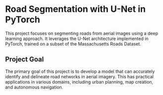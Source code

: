 # Road Segmentation with U-Net in PyTorch

This project focuses on segmenting roads from aerial images using a deep learning approach. 
It leverages the U-Net architecture implemented in PyTorch, trained on a subset of the 
Massachusetts Roads Dataset.

## Project Goal

The primary goal of this project is to develop a model that can accurately identify and 
delineate road networks in aerial imagery. This has practical applications in various 
domains, including urban planning, map creation, and autonomous navigation.
